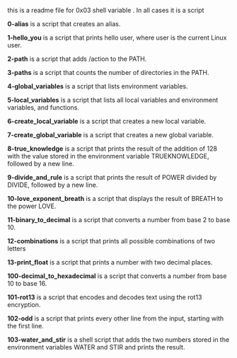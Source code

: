 
this is a readme file for 0x03 shell variable . In all cases it is a script  

**0-alias** is a script that creates an alias.  
  
**1-hello_you** is a script that prints hello user, where user is the current Linux user.  

**2-path** is a script that adds /action to the PATH.  

**3-paths** is a script that counts the number of directories in the PATH.  

**4-global_variables** is a script that lists environment variables.  

**5-local_variables** is a script that lists all local variables and environment variables, and functions.  

**6-create_local_variable** is a script that creates a new local variable.  

**7-create_global_variable** is a script that creates a new global variable.  

**8-true_knowledge** is a script that prints the result of the addition of 128 with the value stored in the environment variable TRUEKNOWLEDGE, followed by a new line.  

**9-divide_and_rule** is a script that prints the result of POWER divided by DIVIDE, followed by a new line.  

**10-love_exponent_breath** is a script that displays the result of BREATH to the power LOVE.  

**11-binary_to_decimal** is a script that converts a number from base 2 to base 10.  

**12-combinations** is a script that prints all possible combinations of two letters  

**13-print_float** is a script that prints a number with two decimal places.  

**100-decimal_to_hexadecimal** is a script that converts a number from base 10 to base 16.  

**101-rot13** is a script that encodes and decodes text using the rot13 encryption.  

**102-odd** is a script that prints every other line from the input, starting with the first line.  

**103-water_and_stir** is a shell script that adds the two numbers stored in the environment variables WATER and STIR and prints the result.  
